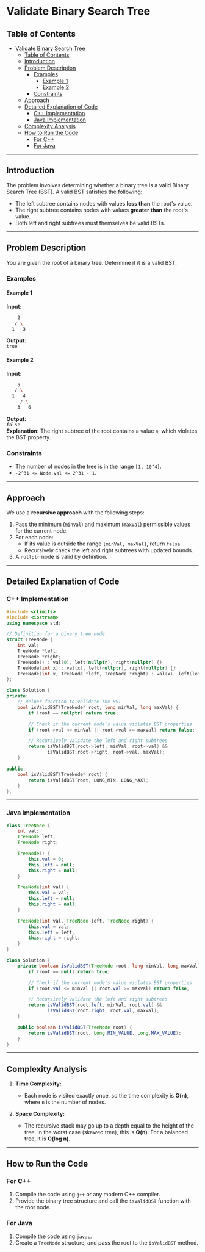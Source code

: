# Validate Binary Search Tree

## Table of Contents

- [Validate Binary Search Tree](#validate-binary-search-tree)
  - [Table of Contents](#table-of-contents)
  - [Introduction](#introduction)
  - [Problem Description](#problem-description)
    - [Examples](#examples)
      - [Example 1](#example-1)
      - [Example 2](#example-2)
    - [Constraints](#constraints)
  - [Approach](#approach)
  - [Detailed Explanation of Code](#detailed-explanation-of-code)
    - [C++ Implementation](#c-implementation)
    - [Java Implementation](#java-implementation)
  - [Complexity Analysis](#complexity-analysis)
  - [How to Run the Code](#how-to-run-the-code)
    - [For C++](#for-c)
    - [For Java](#for-java)

---

## Introduction

The problem involves determining whether a binary tree is a valid Binary Search Tree (BST). A valid BST satisfies the following:

- The left subtree contains nodes with values **less than** the root's value.
- The right subtree contains nodes with values **greater than** the root's value.
- Both left and right subtrees must themselves be valid BSTs.

---

## Problem Description

You are given the root of a binary tree. Determine if it is a valid BST.

### Examples

#### Example 1

**Input:**

```bash
    2
   / \
  1   3
```

**Output:**  
`true`

#### Example 2

**Input:**

```bash
    5
   / \
  1   4
     / \
    3   6
```

**Output:**  
`false`  
**Explanation:** The right subtree of the root contains a value `4`, which violates the BST property.

### Constraints

- The number of nodes in the tree is in the range `[1, 10^4]`.
- `-2^31 <= Node.val <= 2^31 - 1`.

---

## Approach

We use a **recursive approach** with the following steps:

1. Pass the minimum (`minVal`) and maximum (`maxVal`) permissible values for the current node.
2. For each node:
   - If its value is outside the range `[minVal, maxVal]`, return `false`.
   - Recursively check the left and right subtrees with updated bounds.
3. A `nullptr` node is valid by definition.

---

## Detailed Explanation of Code

### C++ Implementation

```cpp
#include <climits>
#include <iostream>
using namespace std;

// Definition for a binary tree node.
struct TreeNode {
    int val;
    TreeNode *left;
    TreeNode *right;
    TreeNode() : val(0), left(nullptr), right(nullptr) {}
    TreeNode(int x) : val(x), left(nullptr), right(nullptr) {}
    TreeNode(int x, TreeNode *left, TreeNode *right) : val(x), left(left), right(right) {}
};

class Solution {
private:
    // Helper function to validate the BST
    bool isValidBST(TreeNode* root, long minVal, long maxVal) {
        if (root == nullptr) return true;

        // Check if the current node's value violates BST properties
        if (root->val <= minVal || root->val >= maxVal) return false;

        // Recursively validate the left and right subtrees
        return isValidBST(root->left, minVal, root->val) &&
               isValidBST(root->right, root->val, maxVal);
    }

public:
    bool isValidBST(TreeNode* root) {
        return isValidBST(root, LONG_MIN, LONG_MAX);
    }
};
```

---

### Java Implementation

```java
class TreeNode {
    int val;
    TreeNode left;
    TreeNode right;

    TreeNode() {
        this.val = 0;
        this.left = null;
        this.right = null;
    }

    TreeNode(int val) {
        this.val = val;
        this.left = null;
        this.right = null;
    }

    TreeNode(int val, TreeNode left, TreeNode right) {
        this.val = val;
        this.left = left;
        this.right = right;
    }
}

class Solution {
    private boolean isValidBST(TreeNode root, long minVal, long maxVal) {
        if (root == null) return true;

        // Check if the current node's value violates BST properties
        if (root.val <= minVal || root.val >= maxVal) return false;

        // Recursively validate the left and right subtrees
        return isValidBST(root.left, minVal, root.val) &&
               isValidBST(root.right, root.val, maxVal);
    }

    public boolean isValidBST(TreeNode root) {
        return isValidBST(root, Long.MIN_VALUE, Long.MAX_VALUE);
    }
}
```

---

## Complexity Analysis

1. **Time Complexity:**

   - Each node is visited exactly once, so the time complexity is **O(n)**, where `n` is the number of nodes.

2. **Space Complexity:**
   - The recursive stack may go up to a depth equal to the height of the tree. In the worst case (skewed tree), this is **O(n)**. For a balanced tree, it is **O(log n)**.

---

## How to Run the Code

### For C++

1. Compile the code using `g++` or any modern C++ compiler.
2. Provide the binary tree structure and call the `isValidBST` function with the root node.

### For Java

1. Compile the code using `javac`.
2. Create a `TreeNode` structure, and pass the root to the `isValidBST` method.
